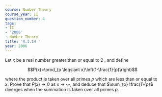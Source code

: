 ```yaml
---
course: Number Theory
course_year: II
question_number: 4
tags:
- II
- '2006'
- Number Theory
title: '4.I.1H '
year: 2006
---
```



Let $x$ be a real number greater than or equal to 2 , and define

$$P(x)=\prod_{p \leqslant x}\left(1-\frac{1}{p}\right)$$

where the product is taken over all primes $p$ which are less than or equal to $x$. Prove that $P(x) \rightarrow 0$ as $x \rightarrow \infty$, and deduce that $\sum_{p} \frac{1}{p}$ diverges when the summation is taken over all primes $p$.
